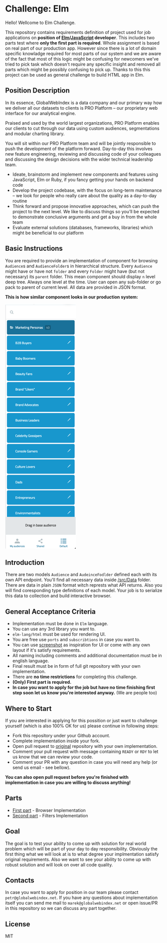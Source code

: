 # Challenge: Elm

Hello! Wellcome to Elm Challenge.

This repository contains requirements definition of project used for job applications
on **position of [Elm](elm-lang.org)/[JavaScript](https://www.javascript.com/) developer**.
This includes two parts test where **only the first part is required**.
Whole assignment is based on real part of our production app.
However since there is a lot of domain specific knowladge required for most parts of our system
and we are aware of the fact that most of this logic might be confusing for newcomers we've tried to
pick task which doesn't require any specific insight and removed all parts which might be possibly confusing to pick up.
Thanks to this this project can be used as general challenge to build HTML app in Elm.

## Position Description

In its essence, GlobalWebIndex is a data company and our primary way how we deliver all our datasets to clients is PRO Platform – our proprietary web interface for our analytical engine.

Praised and used by the world largest organizations, PRO Platform enables our clients to cut through our data using custom audiences, segmentations and modular charting library.

You will sit within our PRO Platform team and will be jointly responsible to push the development of the platform forward.
Day-to-day this involves new feature engineering, reviewing and discussing code of your colleagues and discussing the design decisions with the wider technical leadership team.

- Ideate, brainstorm and implement new components and features using JavaScript, Elm or Ruby, if you fancy getting your hands on backend code
- Develop the project codebase, with the focus on long-term maintenance – we look for people who really care about the quality as a day-to-day routine
- Think forward and propose innovative approaches, which can push the project to the next level.
We like to discuss things so you’ll be expected to demonstrate conclusive arguments and get a buy in from the whole team
- Evaluate external solutions (databases, frameworks, libraries) which might be beneficial to our platform

## Basic Instructions

You are required to provide an implementation of component for browsing `Audience`s and `AudienceFolder`s in hierarchical structure.
Every `Audience` might have or have not `folder` and every `Folder` might have (but not necessary) its `parent` folder.
This mean component should display `n` level deep tree. Always one level at the time.
User can open any sub-folder or go pack to parent of current level.
All data are provided in JSON format.

**This is how similar component looks in our production system:**

![screenshot](media/screenshot.png)

## Introduction

There are two models `Audience` and `AudeinceFodlder` defined each with its own API endpoint.
You'll find all necessary data inside [/src/Data](/src/Data) folder. There are data in plain `JSON` format witch represts what API returns.
Also you will find coresponding type definitions of each model. Your job is to serialize this data to collection and build interactive browser.

## General Acceptance Criteria

- Implementation must be done in `Elm` language.
- You can use any 3rd library you want to.
- `elm-lang/html` must be used for rendering UI.
- You are free use `ports` and `subscribtions` in case you want to.
- You can use [screenshot](/media/screenshot.png) as inspiration for UI or come with any own layout if it's satisfy requirements.
- All naming including comments and additional documentation must be in english language.
- Final result must be in form of full git repository with your own implementation.
- There are **no time restrictions** for completing this challenge.
- **(Only) First part is required.**
- **In case you want to apply for the job but have no time finishing first step soon let us know you're interested anyway.** (We are people too)

## Where to Start

If you are interested in applying for this possition or just want to challenge yourself (which is also 100% OK for us)
please continue in following steps:

- Fork this repository under your Github account.
- Complete implementation inside your fork.
- Open pull request to [original](https://github.com/GlobalWebIndex/challenge-elm/) repository with your own implementation.
- Comment your pull request with message containing `READY` or `RDY` to let us know that we can review your code.
- Comment your PR with any question in case you will need any help (or send us email - see bellow).

**You can also open pull request before you're finished with implementation in case you are willing to discuss anything!**

## Parts

- [First part](FIRST_STEP.md) - Browser Implementation
- [Second part](SECOND_STEP.md) - Filters Implementation

## Goal

The goal is to test your ability to come up with solution for real world problem which will be part of your day to day responsibility.
Obviously the first thing what we will look at is to what degree your implmentation satisfy original requirements.
Also we want to see your ability to come up with robust solution and will look on over all code quality.

## Contacts

In case you want to apply for position in our team please contact `petr@globalwebindex.net`.
If you have any questions about implementation itself you can send me mail to `marek@globalwebindex.net`
or open issue/PR in this repository so we can discuss any part together.

## License

MIT

